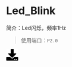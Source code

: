 # Led_Blink
简介：Led闪烁，频率1Hz
>使用端口：`P2.0`

[![下载](..\download_logo.png)](https://github.com/daishitong/51demo/releases/download/download/01_LedBlink.zip)  